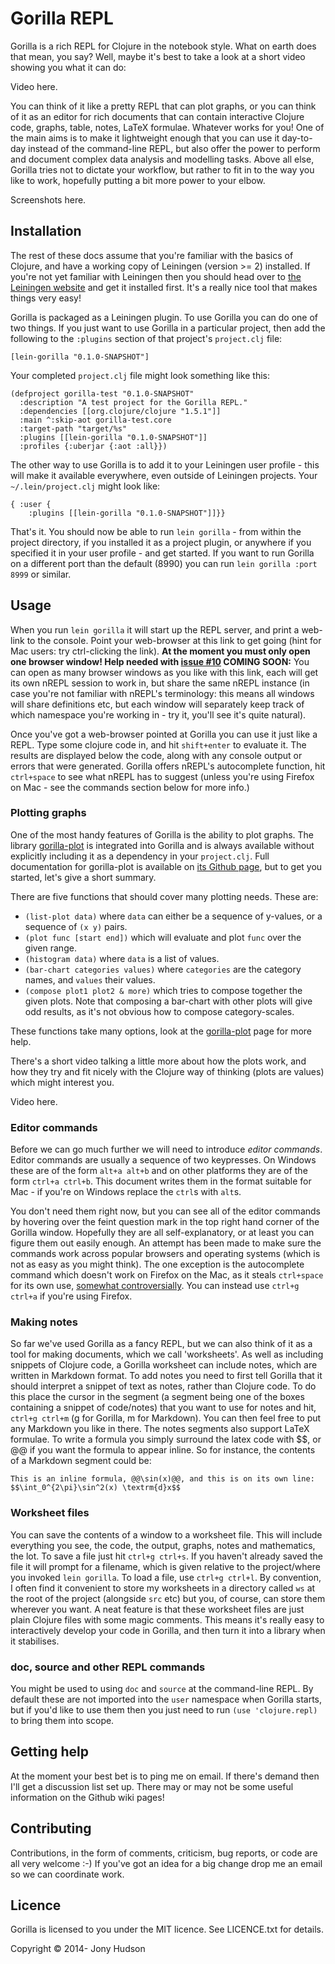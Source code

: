 # Gorilla REPL

Gorilla is a rich REPL for Clojure in the notebook style. What on earth does that mean, you say? Well, maybe it's best
to take a look at a short video showing you what it can do:

Video here.

You can think of it like a pretty REPL that can plot graphs, or you can think of it as an editor for rich documents that
can contain interactive Clojure code, graphs, table, notes, LaTeX formulae. Whatever works for you! One of the main
aims is to make it lightweight enough that you can use it day-to-day instead of the command-line REPL, but also offer
the power to perform and document complex data analysis and modelling tasks. Above all else, Gorilla tries not to
dictate your workflow, but rather to fit in to the way you like to work, hopefully putting a bit more power to your
elbow.

Screenshots here.


## Installation

The rest of these docs assume that you're familiar with the basics of Clojure, and have a working copy of Leiningen
(version >= 2) installed. If you're not yet familiar with Leiningen then you should head over to
[the Leiningen website](http://leiningen.org) and get it installed first. It's a really nice tool that makes things very
easy!

Gorilla is packaged as a Leiningen plugin. To use Gorilla you can do one of two things. If you just want to use Gorilla
in a particular project, then add the following to the `:plugins` section of that project's `project.clj` file:
```
[lein-gorilla "0.1.0-SNAPSHOT"]
```
Your completed `project.clj` file might look something like this:
```
(defproject gorilla-test "0.1.0-SNAPSHOT"
  :description "A test project for the Gorilla REPL."
  :dependencies [[org.clojure/clojure "1.5.1"]]
  :main ^:skip-aot gorilla-test.core
  :target-path "target/%s"
  :plugins [[lein-gorilla "0.1.0-SNAPSHOT"]]
  :profiles {:uberjar {:aot :all}})
```
The other way to use Gorilla is to add it to your Leiningen user profile - this will make it available everywhere, even
outside of Leiningen projects. Your `~/.lein/project.clj` might look like:
```
{ :user {
    :plugins [[lein-gorilla "0.1.0-SNAPSHOT"]]}}
```

That's it. You should now be able to run `lein gorilla` - from within the project directory, if you installed it as a
project plugin, or anywhere if you specified it in your user profile - and get started. If you want to run Gorilla on a
different port than the default (8990) you can run `lein gorilla :port 8999` or similar.


## Usage

When you run `lein gorilla` it will start up the REPL server, and print a web-link to the console. Point your
web-browser at this link to get going (hint for Mac users: try ctrl-clicking the link). **At the moment
you must only open one browser window! Help needed with [issue #10](https://github.com/JonyEpsilon/gorilla-repl/issues/10)
COMING SOON:**
 You can open as many browser
windows as you like with this link, each will get its own nREPL session to work in, but share the same nREPL instance
(in case you're not familiar with nREPL's terminology: this means all windows will share definitions etc, but each
window will separately keep track of which namespace you're working in - try it, you'll see it's quite natural).

Once you've got a web-browser pointed at Gorilla you can use it just like a REPL. Type some clojure code in, and hit
`shift+enter` to evaluate it. The results are displayed below the code, along with any console output or errors that
were generated. Gorilla offers nREPL's autocomplete function, hit `ctrl+space` to see what nREPL has to suggest (unless
 you're using Firefox on Mac - see the commands section below for more info.)

### Plotting graphs

One of the most handy features of Gorilla is the ability to plot graphs. The library
[gorilla-plot](https://github.com/JonyEpsilon/gorilla-plot) is integrated into Gorilla and is always available without
explicitly including it as a dependency in your `project.clj`. Full documentation for gorilla-plot is available on
[its Github page](https://github.com/JonyEpsilon/gorilla-plot), but to get you started, let's give a short summary.

There are five functions that should cover many plotting needs. These are:

- `(list-plot data)` where `data` can either be a sequence of y-values, or a sequence of `(x y)` pairs.
- `(plot func [start end])` which will evaluate and plot `func` over the given range.
- `(histogram data)` where `data` is a list of values.
- `(bar-chart categories values)` where `categories` are the category names, and `values` their values.
- `(compose plot1 plot2 & more)` which tries to compose together the given plots. Note that composing a bar-chart with
other plots will give odd results, as it's not obvious how to compose category-scales.

These functions take many options, look at the [gorilla-plot](https://github.com/JonyEpsilon/gorilla-plot) page for more
help.

There's a short video talking a little more about how the plots work, and how they try and fit nicely with the Clojure
way of thinking (plots are values) which might interest you.

Video here.

### Editor commands

Before we can go much further we will need to introduce *editor commands*. Editor commands are usually a sequence of two
keypresses. On Windows these are of the form `alt+a alt+b` and on other platforms they are of the form `ctrl+a ctrl+b`.
This document writes them in the format suitable for Mac - if you're on Windows replace the `ctrl`s with `alt`s.

You don't need them right now, but you can see all of the editor commands by hovering over the feint question mark in
the top right hand corner of the
Gorilla window. Hopefully they are all self-explanatory, or at least you can figure them out easily enough. An attempt
has been made to make sure the commands work across popular browsers and operating systems (which is not as easy as you
might think). The one exception is the autocomplete command which doesn't work on Firefox on the Mac, as it
steals `ctrl+space` for its own use, [somewhat controversially](https://bugzilla.mozilla.org/show_bug.cgi?id=435164).
You can instead use `ctrl+g ctrl+a` if you're using Firefox.

### Making notes

So far we've used Gorilla as a fancy REPL, but we can also think of it as a tool for making documents, which we call
'worksheets'. As well as including snippets of Clojure code, a Gorilla worksheet can include notes, which are written in
Markdown format. To add notes you need to first tell Gorilla that it should interpret a snippet of text as notes, rather
than Clojure code. To do this place the cursor in the segment (a segment being one of the boxes containing a snippet of
code/notes) that you want to use for notes and hit, `ctrl+g ctrl+m` (g for Gorilla, m for Markdown). You can then feel
free to put any Markdown you like in there. The notes segments also support LaTeX formulae. To write a formula you
simply surround the latex code with $$, or @@ if you want the formula to appear inline. So for instance, the contents of
a Markdown segment could be:
```
This is an inline formula, @@\sin(x)@@, and this is on its own line:
$$\int_0^{2\pi}\sin^2(x) \textrm{d}x$$
```

### Worksheet files

You can save the contents of a window to a worksheet file. This will include everything you see, the code, the output,
graphs, notes and mathematics, the lot. To save a file just hit `ctrl+g ctrl+s`. If you haven't already saved the file it will
prompt for a filename, which is given relative to the project/where you invoked `lein gorilla`. To load a file, use
`ctrl+g ctrl+l`. By convention, I often find it convenient to store my worksheets in a directory called `ws` at the root
of the project (alongside `src` etc) but you, of course, can store them wherever you want. A neat feature is that these
worksheet files are just plain Clojure files with some magic comments. This means it's really easy to interactively
develop your code in Gorilla, and then turn it into a library when it stabilises.


### doc, source and other REPL commands

You might be used to using `doc` and `source` at the command-line REPL. By default these are not imported into the
`user` namespace when Gorilla starts, but if you'd like to use them then you just need to run `(use 'clojure.repl)` to
bring them into scope.

## Getting help

At the moment your best bet is to ping me on email. If there's demand then I'll get a discussion list set up. There may
or may not be some useful information on the Github wiki pages!

## Contributing

Contributions, in the form of comments, criticism, bug reports, or code are all very welcome :-) If you've got an idea
for a big change drop me an email so we can coordinate work.

## Licence

Gorilla is licensed to you under the MIT licence. See LICENCE.txt for details.

Copyright © 2014- Jony Hudson
